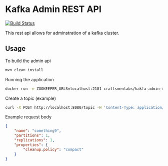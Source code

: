 # Kafka Admin REST API

[![Build Status](https://travis-ci.org/craftsmenlabs/kafka-admin-rest-api.svg?branch=master)](https://travis-ci.org/craftsmenlabs/kafka-admin-rest-api)


This rest api allows for adminstration of a kafka cluster.

## Usage

To build the admin api

```bash
mvn clean install
```
Running the application

```bash
docker run -e ZOOKEEPER_URLS=localhost:2181 craftsmenlabs/kakfa-admin-rest-api
```

Create a topic (example)

```bash
curl -X POST http://localhost:8080/topic -H 'Content-Type: application/json' -d '{"name":"something10","partitions":1,"replications":1,"properties":{"cleanup.policy":"compact"}}'
```

Example request body
```json
{
    "name": "something9",
    "partitions": 1,
    "replications": 1,
    "properties": {
        "cleanup.policy": "compact"
    }
}
```
